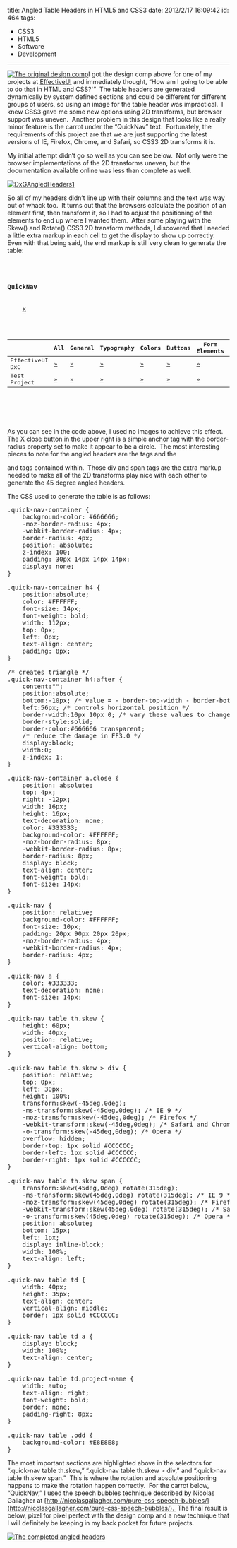 title: Angled Table Headers in HTML5 and CSS3
date: 2012/2/17 16:09:42
id: 464
tags:
- CSS3
- HTML5
- Software
- Development
---
[![The original design comp](http://www.s-church.net/journal_images/Windows-Live-Writer/Angled-Table-Headers-in-HTML5-and-CSS3_D8EB/DxGQuickNavComp_thumb.jpg "The original design comp")](http://www.s-church.net/journal_images/Windows-Live-Writer/Angled-Table-Headers-in-HTML5-and-CSS3_D8EB/DxGQuickNavComp_2.jpg)I got the design comp above for one of my projects at [EffectiveUI](http://www.effectiveui.com) and immediately thought, “How am I going to be able to do that in HTML and CSS?'”  The table headers are generated dynamically by system defined sections and could be different for different groups of users, so using an image for the table header was impractical.  I knew CSS3 gave me some new options using 2D transforms, but browser support was uneven.  Another problem in this design that looks like a really minor feature is the carrot under the “QuickNav” text.  Fortunately, the requirements of this project are that we are just supporting the latest versions of IE, Firefox, Chrome, and Safari, so CSS3 2D transforms it is.

My initial attempt didn’t go so well as you can see below.  Not only were the browser implementations of the 2D transforms uneven, but the documentation available online was less than complete as well. 

[![DxGAngledHeaders1](http://www.s-church.net/journal_images/Windows-Live-Writer/Angled-Table-Headers-in-HTML5-and-CSS3_D8EB/DxGAngledHeaders1_thumb.png "DxGAngledHeaders1")](http://www.s-church.net/journal_images/Windows-Live-Writer/Angled-Table-Headers-in-HTML5-and-CSS3_D8EB/DxGAngledHeaders1_2.png)

So all of my headers didn’t line up with their columns and the text was way out of whack too.  It turns out that the browsers calculate the position of an element first, then transform it, so I had to adjust the positioning of the elements to end up where I wanted them.  After some playing with the Skew() and Rotate() CSS3 2D transform methods, I discovered that I needed a little extra markup in each <th> cell to get the display to show up correctly.  Even with that being said, the end markup is still very clean to generate the table:

<pre class="brush: xml;"><div class="quick-nav-container">
    <h4>QuickNav</h4>
    <a class="close" href="#">x</a>
    <div class="quick-nav">
        <table>
            <thead>
                <tr>
                    <th></th>
                    <th class="skew"><div class="odd"><span>All</span></div></th>
                    <th class="skew"><div class=""><span>General</span></div></th>
                    <th class="skew"><div class="odd"><span>Typography</span></div></th>
                    <th class="skew"><div class=""><span>Colors</span></div></th>
                    <th class="skew"><div class="odd"><span>Buttons</span></div></th>
                    <th class="skew"><div class=""><span>Form Elements</span></div></th>
                    <th class="skew"><div class="odd"><span>Windows</span></div></th>
                    <th class="skew"><div class=""><span>Utilities</span></div></th>
                    <th class="skew"><div class="odd"><span>Images</span></div></th>
                    <th class="skew"><div class=""><span>Iconography</span></div></th>
                    <th class="skew"><div class="odd"><span>Layout Grids</span></div></th>
                    <th class="skew"><div class=""><span>Page Templates</span></div></th>
                    <th class="skew"><div class="odd"><span>Media</span></div></th>
                    <th class="skew"><div class=""><span>Misc.</span></div></th>
                </tr>
            </thead>
            <tbody>
                <tr>
                    <td class="project-name">EffectiveUI DxG</td>
                    <td class="odd"><a href="/Search/SearchByProject?projectName=EffectiveUI%20DxG">&#187;</a></td>
                    <td class=""><a href="/Search/QuickNav?projectId=1&amp;sectionId=1">&#187;</a></td>
                    <td class="odd"><a href="/Search/QuickNav?projectId=1&amp;sectionId=2">&#187;</a></td>
                    <td class=""><a href="/Search/QuickNav?projectId=1&amp;sectionId=3">&#187;</a></td>
                    <td class="odd"><a href="/Search/QuickNav?projectId=1&amp;sectionId=4">&#187;</a></td>
                    <td class=""><a href="/Search/QuickNav?projectId=1&amp;sectionId=5">&#187;</a></td>
                    <td class="odd"><a href="/Search/QuickNav?projectId=1&amp;sectionId=6">&#187;</a></td>
                    <td class=""><a href="/Search/QuickNav?projectId=1&amp;sectionId=7">&#187;</a></td>
                    <td class="odd"><a href="/Search/QuickNav?projectId=1&amp;sectionId=8">&#187;</a></td>
                    <td class=""><a href="/Search/QuickNav?projectId=1&amp;sectionId=9">&#187;</a></td>
                    <td class="odd"><a href="/Search/QuickNav?projectId=1&amp;sectionId=10">&#187;</a></td>
                    <td class=""><a href="/Search/QuickNav?projectId=1&amp;sectionId=11">&#187;</a></td>
                    <td class="odd"><a href="/Search/QuickNav?projectId=1&amp;sectionId=12">&#187;</a></td>
                    <td class=""><a href="/Search/QuickNav?projectId=1&amp;sectionId=13">&#187;</a></td>
                </tr>
                <tr>
                    <td class="project-name">Test Project</td>
                    <td class="odd"><a href="/Search/SearchByProject?projectName=Test%20Project">&#187;</a></td>
                    <td class=""><a href="/Search/QuickNav?projectId=2&amp;sectionId=1">&#187;</a></td>
                    <td class="odd"><a href="/Search/QuickNav?projectId=2&amp;sectionId=2">&#187;</a></td>
                    <td class=""><a href="/Search/QuickNav?projectId=2&amp;sectionId=3">&#187;</a></td>
                    <td class="odd"><a href="/Search/QuickNav?projectId=2&amp;sectionId=4">&#187;</a></td>
                    <td class=""><a href="/Search/QuickNav?projectId=2&amp;sectionId=5">&#187;</a></td>
                    <td class="odd"><a href="/Search/QuickNav?projectId=2&amp;sectionId=6">&#187;</a></td>
                    <td class=""><a href="/Search/QuickNav?projectId=2&amp;sectionId=7">&#187;</a></td>
                    <td class="odd"><a href="/Search/QuickNav?projectId=2&amp;sectionId=8">&#187;</a></td>
                    <td class=""><a href="/Search/QuickNav?projectId=2&amp;sectionId=9">&#187;</a></td>
                    <td class="odd"><a href="/Search/QuickNav?projectId=2&amp;sectionId=10">&#187;</a></td>
                    <td class=""><a href="/Search/QuickNav?projectId=2&amp;sectionId=11">&#187;</a></td>
                    <td class="odd"><a href="/Search/QuickNav?projectId=2&amp;sectionId=12">&#187;</a></td>
                    <td class=""><a href="/Search/QuickNav?projectId=2&amp;sectionId=13">&#187;</a></td>
                </tr>
            </tbody>
        </table>
    </div>
</div>
</pre>

As you can see in the code above, I used no images to achieve this effect.  The X close button in the upper right is a simple anchor tag with the border-radius property set to make it appear to be a circle.  The most interesting pieces to note for the angled headers are the <th class=”skew”> tags and the <div> and <span> tags contained within.  Those div and span tags are the extra markup needed to make all of the 2D transforms play nice with each other to generate the 45 degree angled headers. 

The CSS used to generate the table is as follows:

<pre class="brush: css; highlight: [73,74,75,76,77,78,80,81,82,83,84,85,86,87,88,89,90,91,92,93,94,96,97,98,99,100,101,102.103,104,105,106,107,108];">.quick-nav-container {
    background-color: #666666;
    -moz-border-radius: 4px;
    -webkit-border-radius: 4px;
    border-radius: 4px;
    position: absolute;
    z-index: 100;
    padding: 30px 14px 14px 14px;
    display: none;
}

.quick-nav-container h4 {
    position:absolute;
    color: #FFFFFF;
    font-size: 14px;
    font-weight: bold;
    width: 112px;
    top: 0px;
    left: 0px;
    text-align: center;
    padding: 8px;
}

/* creates triangle */
.quick-nav-container h4:after {
    content:"";
    position:absolute;
    bottom:-10px; /* value = - border-top-width - border-bottom-width */
    left:56px; /* controls horizontal position */
    border-width:10px 10px 0; /* vary these values to change the angle of the vertex */
    border-style:solid;
    border-color:#666666 transparent;
    /* reduce the damage in FF3.0 */
    display:block; 
    width:0;
    z-index: 1;
}

.quick-nav-container a.close {
    position: absolute;
    top: 4px;
    right: -12px;
    width: 16px;
    height: 16px;
    text-decoration: none;
    color: #333333;
    background-color: #FFFFFF;
    -moz-border-radius: 8px;
    -webkit-border-radius: 8px;
    border-radius: 8px;
    display: block;
    text-align: center;
    font-weight: bold;
    font-size: 14px;
}

.quick-nav {
    position: relative;
    background-color: #FFFFFF;
    font-size: 10px;
    padding: 20px 90px 20px 20px;
    -moz-border-radius: 4px;
    -webkit-border-radius: 4px;
    border-radius: 4px;
}

.quick-nav a {
    color: #333333;
    text-decoration: none;
    font-size: 14px;
}

.quick-nav table th.skew {
    height: 60px;
    width: 40px;
    position: relative;
    vertical-align: bottom;
}

.quick-nav table th.skew > div {
    position: relative;
    top: 0px;
    left: 30px;
    height: 100%;
    transform:skew(-45deg,0deg);
    -ms-transform:skew(-45deg,0deg); /* IE 9 */
    -moz-transform:skew(-45deg,0deg); /* Firefox */
    -webkit-transform:skew(-45deg,0deg); /* Safari and Chrome */
    -o-transform:skew(-45deg,0deg); /* Opera */    
    overflow: hidden;
    border-top: 1px solid #CCCCCC;
    border-left: 1px solid #CCCCCC;
    border-right: 1px solid #CCCCCC;
}

.quick-nav table th.skew span {
    transform:skew(45deg,0deg) rotate(315deg);
    -ms-transform:skew(45deg,0deg) rotate(315deg); /* IE 9 */
    -moz-transform:skew(45deg,0deg) rotate(315deg); /* Firefox */
    -webkit-transform:skew(45deg,0deg) rotate(315deg); /* Safari and Chrome */
    -o-transform:skew(45deg,0deg) rotate(315deg); /* Opera */        
    position: absolute;
    bottom: 15px;
    left: 1px;
    display: inline-block;
    width: 100%;
    text-align: left;
}

.quick-nav table td {
    width: 40px;
    height: 35px;
    text-align: center;
    vertical-align: middle;
    border: 1px solid #CCCCCC;
}

.quick-nav table td a {
    display: block;
    width: 100%;
    text-align: center;
}

.quick-nav table td.project-name {
    width: auto;
    text-align: right;
    font-weight: bold;
    border: none;
    padding-right: 8px;
}

.quick-nav table .odd {
    background-color: #E8E8E8;
}
</pre>

The most important sections are highlighted above in the selectors for “.quick-nav table th.skew,” “.quick-nav table th.skew > div,” and “.quick-nav table th.skew span.”  This is where the rotation and absolute positioning happens to make the rotation happen correctly.  For the carrot below, “QuickNav,” I used the speech bubbles technique described by Nicolas Gallagher at [http://nicolasgallagher.com/pure-css-speech-bubbles/](http://nicolasgallagher.com/pure-css-speech-bubbles/).  The final result is below, pixel for pixel perfect with the design comp and a new technique that I will definitely be keeping in my back pocket for future projects.

[![The completed angled headers](http://www.s-church.net/journal_images/Windows-Live-Writer/Angled-Table-Headers-in-HTML5-and-CSS3_D8EB/DxGAngledHeadersComplete_thumb.png "The completed angled headers")](http://www.s-church.net/journal_images/Windows-Live-Writer/Angled-Table-Headers-in-HTML5-and-CSS3_D8EB/DxGAngledHeadersComplete_2.png)